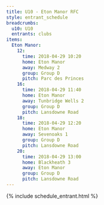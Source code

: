 ```yaml
---
title: U10 - Eton Manor RFC
style: entrant_schedule
breadcrumbs:
  u10: U10
  entrants: clubs
items:
  Eton Manor:
    12:
      time: 2018-04-29 10:20
      home: Eton Manor
      away: Medway 2
      group: Group D
      pitch: Parc des Princes
    16:
      time: 2018-04-29 11:40
      home: Eton Manor
      away: Tunbridge Wells 2
      group: Group D
      pitch: Lansdowne Road
    18:
      time: 2018-04-29 12:20
      home: Eton Manor
      away: Sevenoaks 1
      group: Group D
      pitch: Lansdowne Road
    20:
      time: 2018-04-29 13:00
      home: Blackheath 3
      away: Eton Manor
      group: Group D
      pitch: Lansdowne Road
---
```


{% include schedule_entrant.html %}
